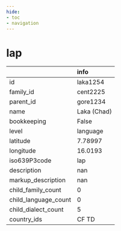 ```yaml
---
hide:
- toc
- navigation
---
```

# lap
|                      | info        |
|:---------------------|:------------|
| id                   | laka1254    |
| family_id            | cent2225    |
| parent_id            | gore1234    |
| name                 | Laka (Chad) |
| bookkeeping          | False       |
| level                | language    |
| latitude             | 7.78997     |
| longitude            | 16.0193     |
| iso639P3code         | lap         |
| description          | nan         |
| markup_description   | nan         |
| child_family_count   | 0           |
| child_language_count | 0           |
| child_dialect_count  | 5           |
| country_ids          | CF TD       |